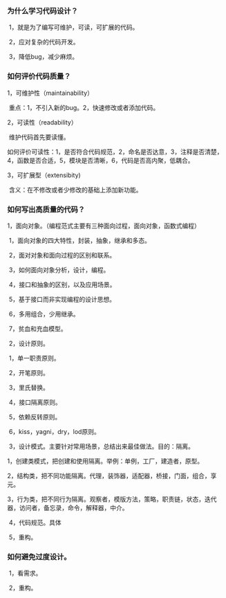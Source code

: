 ### 为什么学习代码设计？

​	1，就是为了编写可维护，可读，可扩展的代码。

​	2，应对复杂的代码开发。

​	3，降低bug，减少麻烦。

### 如何评价代码质量？

1，可维护性（maintainability）

​		重点：1，不引入新的bug。2，快速修改或者添加代码。

2，可读性（readability）

​		维护代码首先要读懂。

​		如何评价可读性：1，是否符合代码规范，2，命名是否达意，3，注释是否清楚，4，函数是否合适，5，模块是否清晰，6，代码是否高内聚，低耦合。

3，可扩展型（extensibity)

​		含义：在不修改或者少修改的基础上添加新功能。

### 如何写出高质量的代码？

​		1，面向对象。（编程范式主要有三种面向过程，面向对象，函数式编程）

​			1，面向对象的四大特性，封装，抽象，继承和多态。

​			2，面对对象和面向过程的区别和联系。

​			3，如何面向对象分析，设计，编程。

​			4，接口和抽象的区别，以及应用场景。

​			5，基于接口而非实现编程的设计思想。

​			6，多用组合，少用继承。

​			7，贫血和充血模型。

​		2，设计原则。

​			1，单一职责原则。

​			2，开笔原则。

​			3，里氏替换。

​			4，接口隔离原则。

​			5，依赖反转原则。

​			6，kiss，yagni，dry，lod原则。

​	3，设计模式。主要针对常用场景，总结出来最佳做法。目的：隔离。

​		1，创建类模式，把创建和使用隔离。举例：单例，工厂，建造者，原型。

​		2，结构类，把不同功能隔离。代理，装饰器，适配器，桥接，门面，组合，享元。

​		3，行为类，把不同行为隔离。观察者，模版方法，策略，职责链，状态，迭代器，访问者，备忘录，命令，解释器，中介。

​	4，代码规范。具体

​	5，重构。

### 如何避免过度设计。

​	1，看需求。

​	2，重构。